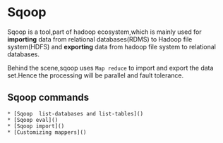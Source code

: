 # Sqoop

Sqoop is a tool,part of hadoop ecosystem,which is mainly used for **importing** data from relational databases(RDMS) to Hadoop file system(HDFS) and **exporting** data from hadoop file system to relational databases.

Behind the scene,sqoop uses `Map reduce` to import and export the data set.Hence the processing will be parallel and fault tolerance.


## Sqoop commands
	
	* [Sqoop  list-databases and list-tables]()
	* [Sqoop eval]()
	* [Sqoop import]()
	* [Customizing mappers]()
